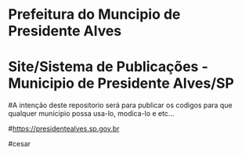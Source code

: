 # Prefeitura do Muncipio de Presidente Alves
# Site/Sistema de Publicações - Municipio de Presidente Alves/SP

#A intenção deste repositorio será para publicar os codigos para que qualquer municipio possa usa-lo, modica-lo e etc...

#https://presidentealves.sp.gov.br

#cesar




